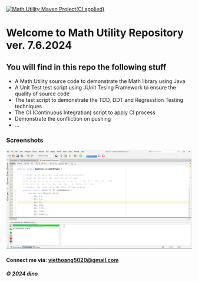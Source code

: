 [![Math Utility Maven Project(CI applied)](https://github.com/hiber-neet/math-util/actions/workflows/ci-script.yml/badge.svg)](https://github.com/hiber-neet/math-util/actions/workflows/ci-script.yml)

# Welcome to Math Utility Repository ver. 7.6.2024
## You will find in this repo the following stuff
* A Math Utility source code to demonstrate the Math library using Java
* A Unit Test test script using JUnit Tesing Framework to ensure the quality of source code
* The test script to demonstrate the TDD, DDT and Regresstion Testing techniques
* The CI (Continuous Integration) script to apply CI process
* Demonstrate the confliction on pushing
* ...
### Screenshots
![Source code and Unit Test](screenshots/TestJunit.png)
#### Connect me via: viethoang5020@gmail.com
##### &#169; 2024 dino
